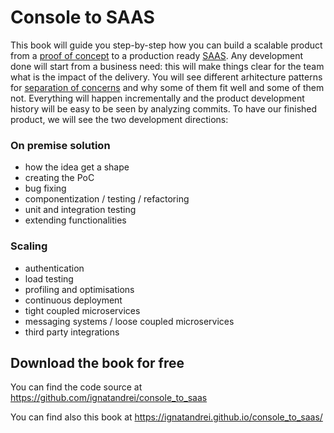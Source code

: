 # Console to SAAS

This book will guide you step-by-step how you can build a scalable product from a [proof of concept](https://en.wikipedia.org/wiki/Proof_of_concept) to a production ready [SAAS](https://en.wikipedia.org/wiki/Software_as_a_service). 
Any development done will start from a business need: this will make things clear for the team what is the impact of the delivery. 
You will see different arhitecture patterns for [separation of concerns](https://en.wikipedia.org/wiki/Separation_of_concerns) and why some of them fit well and some of them not. Everything will happen incrementally and the product development history will be easy to be seen by analyzing commits.
To have our finished product, we will see the two development directions:
### On premise solution
- how the idea get a shape
- creating the PoC
- bug fixing 
- componentization / testing / refactoring
- unit and integration testing
- extending functionalities 
### Scaling
- authentication
- load testing
- profiling and optimisations
- continuous deployment
- tight coupled microservices
- messaging systems / loose coupled microservices
- third party integrations

## Download the book for free

You can find the code source at 
https://github.com/ignatandrei/console_to_saas

You can find also this book at https://ignatandrei.github.io/console_to_saas/



